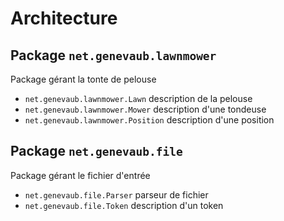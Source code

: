 # Architecture

## Package `net.genevaub.lawnmower`

Package gérant la tonte de pelouse
- `net.genevaub.lawnmower.Lawn` description de la pelouse
- `net.genevaub.lawnmower.Mower` description d'une tondeuse
- `net.genevaub.lawnmower.Position` description d'une position

## Package `net.genevaub.file`

Package gérant le fichier d'entrée
- `net.genevaub.file.Parser` parseur de fichier
- `net.genevaub.file.Token` description d'un token
